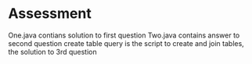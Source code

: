 # Assessment
One.java contians solution to first question
Two.java contains answer to second question
create table query is the script to create and join tables, the solution to 3rd question
